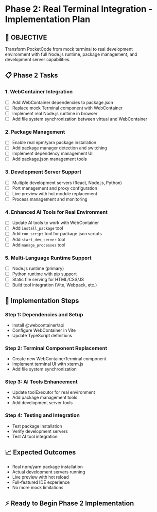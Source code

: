# Phase 2: Real Terminal Integration - Implementation Plan

## 🎯 **OBJECTIVE**
Transform PocketCode from mock terminal to real development environment with full Node.js runtime, package management, and development server capabilities.

## 📋 **Phase 2 Tasks**

### **1. WebContainer Integration**
- [ ] Add WebContainer dependencies to package.json
- [ ] Replace mock Terminal component with WebContainer
- [ ] Implement real Node.js runtime in browser
- [ ] Add file system synchronization between virtual and WebContainer

### **2. Package Management**
- [ ] Enable real npm/yarn package installation
- [ ] Add package manager detection and switching
- [ ] Implement dependency management UI
- [ ] Add package.json management tools

### **3. Development Server Support**
- [ ] Multiple development servers (React, Node.js, Python)
- [ ] Port management and proxy configuration
- [ ] Live preview with hot module replacement
- [ ] Process management and monitoring

### **4. Enhanced AI Tools for Real Environment**
- [ ] Update AI tools to work with WebContainer
- [ ] Add `install_package` tool
- [ ] Add `run_script` tool for package.json scripts
- [ ] Add `start_dev_server` tool
- [ ] Add `manage_processes` tool

### **5. Multi-Language Runtime Support**
- [ ] Node.js runtime (primary)
- [ ] Python runtime with pip support
- [ ] Static file serving for HTML/CSS/JS
- [ ] Build tool integration (Vite, Webpack, etc.)

## 🚀 **Implementation Steps**

### Step 1: Dependencies and Setup
- Install @webcontainer/api
- Configure WebContainer in Vite
- Update TypeScript definitions

### Step 2: Terminal Component Replacement
- Create new WebContainerTerminal component
- Implement terminal UI with xterm.js
- Add file system synchronization

### Step 3: AI Tools Enhancement
- Update toolExecutor for real environment
- Add package management tools
- Add development server tools

### Step 4: Testing and Integration
- Test package installation
- Verify development servers
- Test AI tool integration

## 📈 **Expected Outcomes**
- Real npm/yarn package installation
- Actual development servers running
- Live preview with hot reload
- Full-featured IDE experience
- No more mock limitations

## ⚡ **Ready to Begin Phase 2 Implementation**
